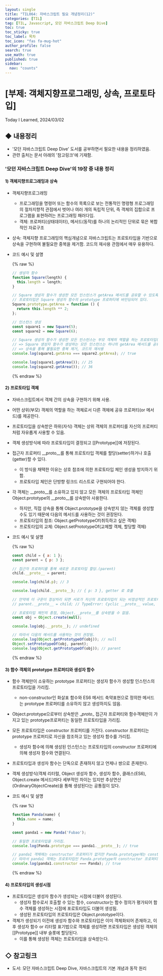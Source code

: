 ```yaml
---
layout: single
title: "TIL064: 자바스크립트 필요 개념정리(12)"
categories: [TIL]
tag: [TIL, Javascript, 모던 자바스크립트 Deep Dive]
toc: true
toc_sticky: true
toc_label: 목차
toc_icon: "fas fa-mug-hot"
author_profile: false
search: true
use_math: true
published: true
sidebar:
  nav: "counts"
---
```


# [부제: 객체지향프로그래밍, 상속, 프로토타입]
Today I Learned, 2024/03/02

## ◆ 내용정리
- '모던 자바스크립트 Deep Dive' 도서를 공부하면서 필요한 내용을 정리하였음.
- 관련 출처는 문서 아래의 '참고링크'에 기재함.

### '모던 자바스크립트 Deep Dive'의 19장 중 내용 정리

#### 1) 객체지향프로그래밍과 상속
- 객체지향프로그래밍
  - 프로그래밍을 명령어 또는 함수의 목록으로 보는 전통적인 명령형 프로그래밍의 절차지향적 관점에서 벗어나 여러 개의 독립적 단위, 즉 객체의 집합으로 프로그램을 표현하려는 프로그래밍 패러다임.
  - 객체: 프로퍼티(상태데이터), 메서드(동작)를 하나의 논리적인 단위로 묶은 복합적인 자료구조
- 상속: 객체지향 프로그래밍의 핵심개념으로 자바스크립트는 프로토타입을 기반으로 상속을 구현하여 불필요한 중복을 제거함. 코드의 재사용 관점에서 매우 유용하다.
- 코드 예시 및 설명

    {% raw %}

    ```javascript
    // 생성자 함수
    function Square(length) {
      this.length = length;
    }

    // Square 생성자 함수가 생성한 모든 인스턴스가 getArea 메서드를 공유할 수 있도록 프로토타입에 추가.
    // 프로토타입은 Square 생성자 함수의 prototype 프로퍼티에 바인딩되어 있다.
    Square.prototype.getArea = function () {
      return this.length ** 2;
    };

    // 인스턴스 생성
    const square1 = new Square(5);
    const square2 = new Square(6);

    // Square 생성자 함수가 생성한 모든 인스턴스는 부모 객체의 역할을 하는 프로토타입(Square.prototype)으로부터 getArea 메서드를 상속받음.
    // => Square 생성자 함수가 생성하는 모든 인스턴스는 하나의 getArea 메서드를 공유한다.
    // => 상속을 통해 불필요한 중복 제거, 코드의 재사용
    console.log(square1.getArea === square2.getArea); // true

    console.log(square1.getArea()); // 25
    console.log(square2.getArea()); // 36
    ```

    {% endraw %}


#### 2) 프로토타입 객체
- 자바스크립트에서 객체 간의 상속을 구현하기 위해 사용.
- 어떤 상위(부모) 객체의 역할을 하는 객체로서 다른 객체에 공유 프로퍼티(or 메서드)를 제공한다.
- 프로토타입을 상속받은 하위(자식) 객체는 상위 객체의 프로퍼티를 자신의 프로퍼티처럼 자유롭게 사용할 수 있음.
- 객체 생성방식에 따라 프로토타입이 결정되고 [[Prototype]]에 저장된다.
- 접근자 프로퍼티 \__proto__를 통해 프로토타입 객체를 할당(setter)하거나 호출(getter)할 수 있다.
  - 이 방식을 채택한 이유는 상호 참조에 의한 프로토타입 체인 생성을 방지하기 위함.
  - 프로토타입 체인은 단방향 링크드 리스트로 구현되어야 한다.
- 각 객체는 \__proto__를 소유하고 있지 않고 모든 객체의 프로토타입 객체인 Object.prototype의 \__proto__를 상속받아 사용한다.
  - 하지만, 직접 상속을 통해 Object.prototype을 상속받지 않는 객체를 생성할 수도 있기 때문에 다음의 메서드를 사용하는 것이 권장된다.
  - 프로토타입의 참조: Object.getPrototypeOf(취득하고 싶은 객체)
  - 프로토타입의 교체: Object.setPrototypeOf(교체할 객체, 할당할 객체)
- 코드 예시 및 설명

    {% raw %}

    ```javascript
    const child = { a: 1 };
    const parent = { p: 3 };

    // 접근자 프로퍼티를 통해 새로운 프로토타입 할당.(parent)
    child.__proto__ = parent;

    console.log(child.p); // 3

    console.log(child.__proto__); // { p: 3 }, getter 로 호출

    // 만약에 이 구문이 정상처리 되면 서로가 자신의 프로토타입이 되는 비정상적인 프로토타입 체인이 생성된다.
    // parent.__proto__ = child; // TypeError: Cyclic __proto__ value, 상호참조에 의한 프로토타입 체인 생성 방지

    // 프로토타입 체인의 종점, Object.__proto__를 상속받을 수 없음.
    const obj = Object.create(null);

    console.log(obj.__proto__); // undefined

    // 따라서 다음의 메서드를 사용하는 것이 권장됨.
    console.log(Object.getPrototypeOf(obj)); // null
    Object.setPrototypeOf(obj, parent);
    console.log(Object.getPrototypeOf(obj)); // parent
    ```

    {% endraw %}

#### 3) 함수 객체의 prototype 프로퍼티와 생성자 함수
- 함수 객체만이 소유하는 prototype 프로퍼티는 생성자 함수가 생성할 인스턴스의 프로토타입을 가리킴.
  - non-constructor인 화살표 함수와 ES6 메서드 축약표현으로 정의한 메서드는 prototype 프로퍼티를 소유하지 않고 생성하지도 않음.
- Object.prototype으로부터 상속받은 \__proto__ 접근자 프로퍼티와 함수객체만이 가지고 있는 prototype프로퍼티는 동일한 프로토타입을 가리킴.
- 모든 프로토타입은 constructor 프로퍼티를 가진다. constructor 프로퍼티는 prototype 프로퍼티로 자신을 참조하고 있는 생성자 함수를 가리킴.
  - 생성자 함수에 의해 생성된 인스턴스는 프로토타입의 constructor 프로퍼티에 의해 생성자 함수와 연결된다.
- 프로토타입과 생성자 함수는 단독으로 존재하지 않고 언제나 쌍으로 존재한다.
- 객체 생성방식(객체 리터럴, Object 생성자 함수, 생성자 함수, 클래스(ES6), Object.create 메서드)마다 세부적인 차이는 있지만 추상연산(OrdinaryObjectCreate)을 통해 생성된다는 공통점이 있다.
- 코드 예시 및 설명

    {% raw %}

    ```javascript
    function Panda(name) {
      this.name = name;
    }

    const panda1 = new Panda('Fubao');

    // 동일한 프로토타입을 가리킴.
    console.log(Panda.prototype === panda1.__proto__); // true

    // panda1 객체에는 constructor 프로퍼티가 없지만 Panda.prototype에는 constructor 프로퍼티가 있다.
    // 따라서 panda1 객체는 프로토타입인 Panda.prototype의 constructor 프로퍼티를 상속받아 사용할 수 있다.
    console.log(panda1.constructor === Panda); // true
    ```

    {% endraw %}

#### 4) 프로토타입의 생성시점
- 프로토타입은 생성자 함수가 생성되는 시점에 더불어 생성된다.
  - 생성자 함수로서 호출할 수 있는 함수, constructor는 함수 정의가 평가되어 함수 객체를 생성하는 시점에 포로토타입도 더불어 생성됨.
  - 생성된 프로토타입의 프로토타입은 Object.prototype이다.
- 객체가 생성되기 이전에 생성자 함수와 프로토타입은 이미 객체화되어 존재하고, 이후 생성자 함수 or 리터럴 표기법으로 객체를 생성하면 프로토타입은 생성된 객체의 [[Prototype]] 내부 슬롯에 할당된다.
  - 이를 통해 생성된 객체는 프로토타입을 상속받는다.



## ◇ 참고링크
- 도서: 모던 자바스크립트 Deep Dive, 자바스크립트의 기본 개념과 동작 원리
